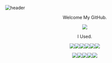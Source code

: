 ![header](https://capsule-render.vercel.app/api?type=waving&text=Welcome&&desc=Programming%20in%20Dark%20Room&descAlignY=51&descAlign=62&color=0:#B0B0B0,100:000000&height=400&&fontColor=ffffff&section=header&animation=fadeIn)

<p align='center' fontWeight='bold'> Welcome My GitHub. </p>
<p align='center'>
<a href='https://ryuwoongstory.tistory.com/'><img src="https://img.shields.io/badge/Tistory-000000?style=for-the-badge&logo=tistory&logoColor=white"></a>
</p>

<p align='center' fontWeight='bold'>I Used. </p>

<p align='center' gap='5px'>
<img src="https://img.shields.io/badge/JavaScript-F7DF1E?style=for-the-badge&logo=javascript&logoColor=white"><img src="https://img.shields.io/badge/TypeScript-3178C6?style=for-the-badge&logo=typescript&logoColor=white"><img src="https://img.shields.io/badge/React-61DAFB?style=for-the-badge&logo=react&logoColor=white"><img src="https://img.shields.io/badge/ReactNative-61DAFB?style=for-the-badge&logo=react&logoColor=white"><img src="https://img.shields.io/badge/Next-000000?style=for-the-badge&logo=next.js&logoColor=white"><img src="https://img.shields.io/badge/Redux-#764ABC?style=for-the-badge&logo=redux&logoColor=white">
</p>

<p align='center' gap='5'>
<img src="https://img.shields.io/badge/Express-000000?style=for-the-badge&logo=typescript&logoColor=white"><img src="https://img.shields.io/badge/Typeorm-262627?style=for-the-badge&logo=typeorm&logoColor=white"><img src="https://img.shields.io/badge/MySQL-4479A1?style=for-the-badge&logo=MySQL&logoColor=white"><img src="https://img.shields.io/badge/AWS-232F3E?style=for-the-badge&logo=aws&logoColor=white"><img src="https://img.shields.io/badge/Firebase-FFCA28?style=for-the-badge&logo=firebase&logoColor=white">
</p>

<div align='center'>
<picture>
<source 
  srcset="https://github-readme-stats.vercel.app/api?username=RyuWoong&show_icons=true&theme=bear"
  media="(prefers-color-scheme: dark)"
/>
</picture>
</div>



